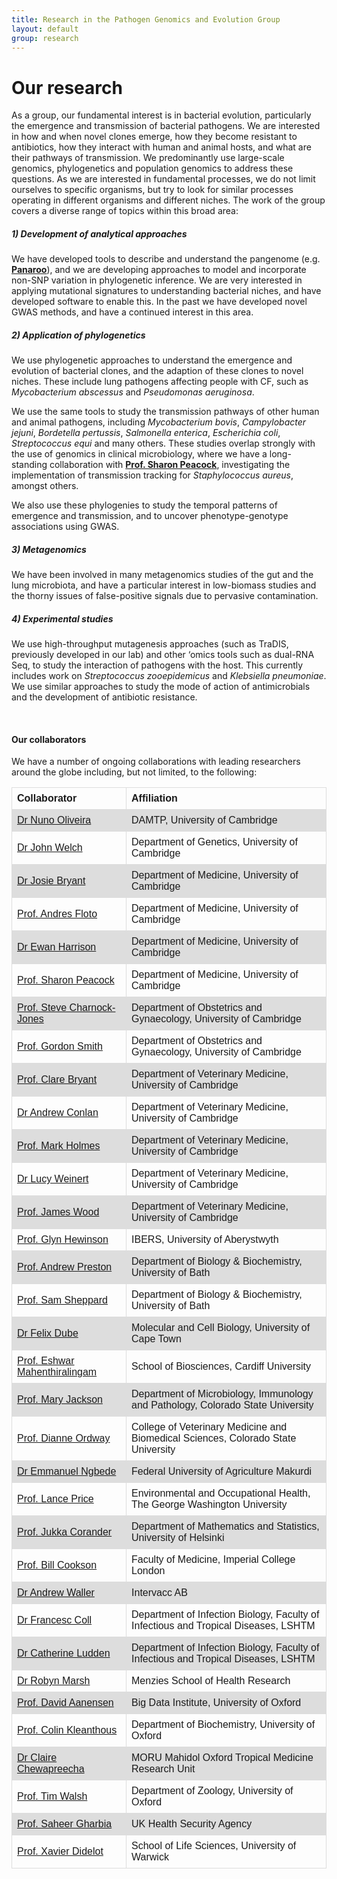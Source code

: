 ```yaml
---
title: Research in the Pathogen Genomics and Evolution Group
layout: default
group: research
---
```


<div class="row">

# Our research
As a group, our fundamental interest is in bacterial evolution, particularly the emergence and transmission of bacterial pathogens. We are interested in how and when novel clones emerge, how they become resistant to antibiotics, how they interact with human and animal hosts, and what are their pathways of transmission. We predominantly use large-scale genomics, phylogenetics and population genomics to address these questions. As we are interested in fundamental processes, we do not limit ourselves to specific organisms, but try to look for similar processes operating in different organisms and different niches. The work of the group covers a diverse range of topics within this broad area:

</div>

<div class="row">

<h5>1) Development of analytical approaches </h5>

We have developed tools to describe and understand the pangenome (e.g. [**Panaroo**](https://gtonkinhill.github.io/panaroo/#/)), and we are developing approaches to model and incorporate non-SNP variation in phylogenetic inference. We are very interested in applying mutational signatures to understanding bacterial niches, and have developed software to enable this. In the past we have developed novel GWAS methods, and have a continued interest in this area.

<h5>2) Application of phylogenetics </h5>

We use phylogenetic approaches to understand the emergence and evolution of bacterial clones, and the adaption of these clones to novel niches. These include lung pathogens affecting people with CF, such as *Mycobacterium abscessus* and *Pseudomonas aeruginosa*.

We use the same tools to study the transmission pathways of other human and animal pathogens, including *Mycobacterium bovis*, *Campylobacter jejuni*, *Bordetella pertussis*, *Salmonella enterica*, *Escherichia coli*, *Streptococcus equi* and many others. These studies overlap strongly with the use of genomics in clinical microbiology, where we have a long-standing collaboration with [**Prof. Sharon Peacock**](https://www.med.cam.ac.uk/peacock/), investigating the implementation of transmission tracking for *Staphylococcus aureus*, amongst others.

We also use these phylogenies to study the temporal patterns of emergence and transmission, and to uncover phenotype-genotype associations using GWAS.

<h5> 3) Metagenomics </h5>

We have been involved in many metagenomics studies of the gut and the lung microbiota, and have a particular interest in low-biomass studies and the thorny issues of false-positive signals due to pervasive contamination.

<h5> 4) Experimental studies </h5>

We use high-throughput mutagenesis approaches (such as TraDIS, previously developed in our lab) and other ‘omics tools such as dual-RNA Seq, to study the interaction of pathogens with the host. This currently includes work on *Streptococcus zooepidemicus* and *Klebsiella pneumoniae*. We use similar approaches to study the mode of action of antimicrobials and the development of antibiotic resistance.

</div>

<br/>

<div class="row">

<h4> Our collaborators </h4>

</div>

<div class="row">

We have a number of ongoing collaborations with leading researchers around the globe including, but not limited, to the following:

<style>
table {
  font-family: arial, sans-serif;
  border-collapse: collapse;
  width: 100%;
}

td, th {
  border: 1px solid #dddddd;
  text-align: left;
  padding: 8px;
}

tr:nth-child(even) {
  background-color: #dddddd;
}
</style>

<table>
  <tr>
    <th>Collaborator</th>
    <th>Affiliation</th>
  </tr>
  <tr>
    <td><a href="http://www.damtp.cam.ac.uk/person/nmdso2">Dr Nuno Oliveira</a></td>
    <td>DAMTP, University of Cambridge</td>
  </tr>
  <tr>
    <td><a href="https://www.gen.cam.ac.uk/directory/john-welch">Dr John Welch</a></td>
    <td>Department of Genetics, University of Cambridge</td>
  </tr>
  <tr>
    <td><a href="https://www.infectiousdisease.cam.ac.uk/directory/josie-bryant">Dr Josie Bryant</a></td>
    <td>Department of Medicine, University of Cambridge</td>
  </tr>
  <tr>
    <td><a href="http://www.med.cam.ac.uk/floto/">Prof. Andres Floto</a></td>
    <td>Department of Medicine, University of Cambridge</td>
  </tr>
  <tr>
    <td><a href="https://www.med.cam.ac.uk/ewan-harrison/">Dr Ewan Harrison</a></td>
    <td>Department of Medicine, University of Cambridge</td>
  </tr>
  <tr>
    <td><a href="https://www.med.cam.ac.uk/peacock/">Prof. Sharon Peacock</a></td>
    <td>Department of Medicine, University of Cambridge</td>
  </tr>
  <tr>
    <td><a href="https://www.obgyn.cam.ac.uk/staff/senior-staff/professor-steve-charnock-jones/">Prof. Steve Charnock-Jones</a></td>
    <td>Department of Obstetrics and Gynaecology, University of Cambridge</td>
  </tr>
  <tr>
    <td><a href="https://www.obgyn.cam.ac.uk/staff/senior-staff/professor-gordon-smith/">Prof. Gordon Smith</a></td>
    <td>Department of Obstetrics and Gynaecology, University of Cambridge</td>
  </tr>
  <tr>
    <td><a href="https://www.vet.cam.ac.uk/directory/ceb27%40cam.ac.uk">Prof. Clare Bryant</a></td>
    <td>Department of Veterinary Medicine, University of Cambridge</td>
  </tr>
  <tr>
    <td><a href="https://www.vet.cam.ac.uk/directory/ajkc2%40cam.ac.uk">Dr Andrew Conlan</a></td>
    <td>Department of Veterinary Medicine, University of Cambridge</td>
  </tr>
  <tr>
    <td><a href="https://www.vet.cam.ac.uk/staff/professor-mark-holmes">Prof. Mark Holmes</a></td>
    <td>Department of Veterinary Medicine, University of Cambridge</td>
  </tr>
  <tr>
    <td><a href="https://www.vet.cam.ac.uk/staff/dr-lucy-weinert">Dr Lucy Weinert</a></td>
    <td>Department of Veterinary Medicine, University of Cambridge</td>
  </tr>
  <tr>
    <td><a href="https://www.vet.cam.ac.uk/staff/professor-james-wood-obe">Prof. James Wood</a></td>
    <td>Department of Veterinary Medicine, University of Cambridge</td>
  </tr>
  <tr>
    <td><a href="https://www.aber.ac.uk/en/ibers/staff-profiles/listing/profile/glh14/">Prof. Glyn Hewinson</a></td>
    <td>IBERS, University of Aberystwyth</td>
  </tr>
  <tr>
    <td><a href="https://researchportal.bath.ac.uk/en/persons/andrew-preston">Prof. Andrew Preston</a></td>
    <td>Department of Biology & Biochemistry, University of Bath</td>
  </tr>
  <tr>
    <td><a href="https://researchportal.bath.ac.uk/en/persons/samuel-sheppard">Prof. Sam Sheppard</a></td>
    <td>Department of Biology & Biochemistry, University of Bath</td>
  </tr>
  <tr>
    <td><a href="http://www.mcb.uct.ac.za/mcb/people/staff/academic/felix-dube">Dr Felix Dube</a></td>
    <td>Molecular and Cell Biology, University of Cape Town</td>
  </tr>
  <tr>
    <td><a href="https://www.cardiff.ac.uk/people/view/81224-mahenthiralingam-eshwar">Prof. Eshwar Mahenthiralingam</a></td>
    <td>School of Biosciences, Cardiff University</td>
  </tr>
  <tr>
    <td><a href="http://csu-cvmbs.colostate.edu/academics/mip/Pages/Mary-Jackson.aspx">Prof. Mary Jackson</a></td>
    <td>Department of Microbiology, Immunology and Pathology, Colorado State University</td>
  </tr>
  <tr>
    <td><a href="https://vetmedbiosci.colostate.edu/directory/member/?id=3347">Prof. Dianne Ordway</a></td>
    <td>College of Veterinary Medicine and Biomedical Sciences, Colorado State University</td>
  </tr>
  <tr>
    <td><a href="https://scholar.google.com/citations?user=1XXV5hsAAAAJ&hl=en">Dr Emmanuel Ngbede</a></td>
    <td>Federal University of Agriculture Makurdi</td>
  </tr>
  <tr>
    <td><a href="https://publichealth.gwu.edu/departments/environmental-and-occupational-health/lance-price">Prof. Lance Price</a></td>
    <td>Environmental and Occupational Health, The George Washington University</td>
  </tr>
  <tr>
    <td><a href="https://researchportal.helsinki.fi/en/persons/jukka-corander">Prof. Jukka Corander</a></td>
    <td>Department of Mathematics and Statistics, University of Helsinki</td>
  </tr>
  <tr>
    <td><a href="https://www.imperial.ac.uk/people/w.cookson">Prof. Bill Cookson</a></td>
    <td>Faculty of Medicine, Imperial College London</td>
  </tr>
  <tr>
    <td><a href="https://intervacc.se/en/about-us/management/">Dr Andrew Waller</a></td>
    <td>Intervacc AB</td>
  </tr>
  <tr>
    <td><a href="https://www.lshtm.ac.uk/aboutus/people/coll.francesc">Dr Francesc Coll</a></td>
    <td>Department of Infection Biology, Faculty of Infectious and Tropical Diseases, LSHTM</td>
  </tr>
  <tr>
    <td><a href="https://www.lshtm.ac.uk/aboutus/people/ludden.catherine">Dr Catherine Ludden</a></td>
    <td>Department of Infection Biology, Faculty of Infectious and Tropical Diseases, LSHTM</td>
  </tr>
  <tr>
    <td><a href="https://www.menzies.edu.au/page/Our_People/Researchers/Robyn_Marsh/">Dr Robyn Marsh</a></td>
    <td>Menzies School of Health Research</td>
  </tr>
  <tr>
    <td><a href="https://www.bdi.ox.ac.uk/Team/david-aanensen">Prof. David Aanensen</a></td>
    <td>Big Data Institute, University of Oxford</td>
  </tr>
  <tr>
    <td><a href="https://www.bioch.ox.ac.uk/research/kleanthous">Prof. Colin Kleanthous</a></td>
    <td>Department of Biochemistry, University of Oxford</td>
  </tr>
  <tr>
    <td><a href="https://www.tropicalmedicine.ox.ac.uk/team/claire-chewapreecha">Dr Claire Chewapreecha</a></td>
    <td>MORU Mahidol Oxford Tropical Medicine Research Unit</td>
  </tr>
  <tr>
    <td><a href="https://www.zoo.ox.ac.uk/people/professor-timothy-walsh?filter_types-2214521[]=&filter_series-2214521[]=">Prof. Tim Walsh</a></td>
    <td>Department of Zoology, University of Oxford</td>
  </tr>
  <tr>
    <td><a href="https://researchportal.ukhsa.gov.uk/en/persons/saheer-gharbia">Prof. Saheer Gharbia</a></td>
    <td>UK Health Security Agency</td>
  </tr>
  <tr>
    <td><a href="https://warwick.ac.uk/fac/sci/lifesci/people/xdidelot/">Prof. Xavier Didelot</a></td>
    <td>School of Life Sciences, University of Warwick</td>
  </tr>
</table>

</div>